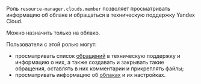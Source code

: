 Роль `resource-manager.clouds.member` позволяет просматривать информацию об облаке и обращаться в техническую поддержку Yandex Cloud.

Можно назначить только на облако.

Пользователи с этой ролью могут:
* просматривать список [обращений](../../../support/overview.md#response-time) в техническую поддержку и информацию о них, а также создавать и закрывать такие обращения, оставлять в них комментарии и прикреплять файлы;
* просматривать информацию об [облаках](../../../resource-manager/concepts/resources-hierarchy.md#cloud) и их настройках.